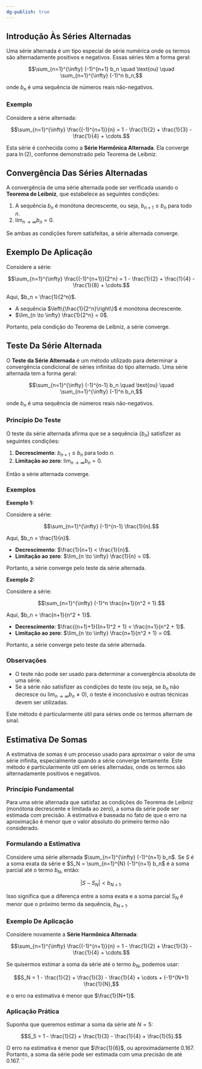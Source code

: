 ```yaml
---
dg-publish: true
---
```

## Introdução Às Séries Alternadas

Uma série alternada é um tipo especial de série numérica onde os termos são alternadamente positivos e negativos. Essas séries têm a forma geral:

$$\sum_{n=1}^{\infty} (-1)^{n+1} b_n \quad \text{ou} \quad \sum_{n=1}^{\infty} (-1)^n b_n,$$

onde $b_n$ é uma sequência de números reais não-negativos.

### Exemplo

Considere a série alternada:

$$\sum_{n=1}^{\infty} \frac{(-1)^{n+1}}{n} = 1 - \frac{1}{2} + \frac{1}{3} - \frac{1}{4} + \cdots.$$

Esta série é conhecida como a **Série Harmônica Alternada**. Ela converge para $\ln(2)$, conforme demonstrado pelo Teorema de Leibniz.

## Convergência Das Séries Alternadas

A convergência de uma série alternada pode ser verificada usando o **Teorema de Leibniz**, que estabelece as seguintes condições:

1. A sequência $b_n$ é monótona decrescente, ou seja, $b_{n+1} \leq b_n$ para todo $n$.
2. $\lim_{n \to \infty} b_n = 0$.

Se ambas as condições forem satisfeitas, a série alternada converge.

## Exemplo De Aplicação

Considere a série:

$$\sum_{n=1}^{\infty} \frac{(-1)^{n+1}}{2^n} = 1 - \frac{1}{2} + \frac{1}{4} - \frac{1}{8} + \cdots.$$

Aqui, $b_n = \frac{1}{2^n}$.

- A sequência $\left\{\frac{1}{2^n}\right\}$ é monótona decrescente.
- $\lim_{n \to \infty} \frac{1}{2^n} = 0$.

Portanto, pela condição do Teorema de Leibniz, a série converge.

## Teste Da Série Alternada

O **Teste da Série Alternada** é um método utilizado para determinar a convergência condicional de séries infinitas do tipo alternado. Uma série alternada tem a forma geral:

$$\sum_{n=1}^{\infty} (-1)^{n-1} b_n \quad \text{ou} \quad \sum_{n=1}^{\infty} (-1)^n b_n,$$

onde $b_n$ é uma sequência de números reais não-negativos.

### Princípio Do Teste

O teste da série alternada afirma que se a sequência $\{b_n\}$ satisfizer as seguintes condições:

1. **Decrescimento**: $b_{n+1} \leq b_n$ para todo $n$.
2. **Limitação ao zero**: $\lim_{n \to \infty} b_n = 0$.

Então a série alternada converge.

### Exemplos

**Exemplo 1:**

Considere a série:

$$\sum_{n=1}^{\infty} (-1)^{n-1} \frac{1}{n}.$$

Aqui, $b_n = \frac{1}{n}$.

- **Decrescimento**: $\frac{1}{n+1} < \frac{1}{n}$.
- **Limitação ao zero**: $\lim_{n \to \infty} \frac{1}{n} = 0$.

Portanto, a série converge pelo teste da série alternada.

**Exemplo 2:**

Considere a série:

$$\sum_{n=1}^{\infty} (-1)^n \frac{n+1}{n^2 + 1}.$$

Aqui, $b_n = \frac{n+1}{n^2 + 1}$.

- **Decrescimento**: $\frac{(n+1)+1}{(n+1)^2 + 1} < \frac{n+1}{n^2 + 1}$.
- **Limitação ao zero**: $\lim_{n \to \infty} \frac{n+1}{n^2 + 1} = 0$.

Portanto, a série converge pelo teste da série alternada.

### Observações

- O teste não pode ser usado para determinar a convergência absoluta de uma série.
- Se a série não satisfizer as condições do teste (ou seja, se $b_n$ não decresce ou $\lim_{n \to \infty} b_n \neq 0$), o teste é inconclusivo e outras técnicas devem ser utilizadas.

Este método é particularmente útil para séries onde os termos alternam de sinal.

## Estimativa De Somas

A estimativa de somas é um processo usado para aproximar o valor de uma série infinita, especialmente quando a série converge lentamente. Este método é particularmente útil em séries alternadas, onde os termos são alternadamente positivos e negativos.

### Princípio Fundamental

Para uma série alternada que satisfaz as condições do Teorema de Leibniz (monótona decrescente e limitada ao zero), a soma da série pode ser estimada com precisão. A estimativa é baseada no fato de que o erro na aproximação é menor que o valor absoluto do primeiro termo não considerado.

### Formulando a Estimativa

Considere uma série alternada $\sum_{n=1}^{\infty} (-1)^{n+1} b_n$. Se $S$ é a soma exata da série e $S_N = \sum_{n=1}^{N} (-1)^{n+1} b_n$ é a soma parcial até o termo $b_N$, então:

$$|S - S_N| < b_{N+1}.$$

Isso significa que a diferença entre a soma exata e a soma parcial $S_N$ é menor que o próximo termo da sequência, $b_{N+1}$.

### Exemplo De Aplicação

Considere novamente a **Série Harmônica Alternada**:

$$\sum_{n=1}^{\infty} \frac{(-1)^{n+1}}{n} = 1 - \frac{1}{2} + \frac{1}{3} - \frac{1}{4} + \cdots.$$

Se quisermos estimar a soma da série até o termo $b_{N}$, podemos usar:

$$S_N = 1 - \frac{1}{2} + \frac{1}{3} - \frac{1}{4} + \cdots + (-1)^{N+1} \frac{1}{N},$$

e o erro na estimativa é menor que $\frac{1}{N+1}$.

### Aplicação Prática

Suponha que queremos estimar a soma da série até $N = 5$:

$$S_5 = 1 - \frac{1}{2} + \frac{1}{3} - \frac{1}{4} + \frac{1}{5}.$$

O erro na estimativa é menor que $\frac{1}{6}$, ou aproximadamente $0.167$. Portanto, a soma da série pode ser estimada com uma precisão de até $0.167$.
``